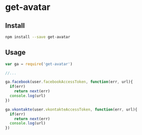 # get-avatar

## Install

```sh
npm install --save get-avatar
```


## Usage

```js
var ga = require('get-avatar')

//...

ga.facebook(user.facebookAccessToken, function(err, url){
  if(err)
    return next(err)
  console.log(url)
})

ga.vkontakte(user.vkontakteAccessToken, function(err, url){
  if(err)
    return next(err)
  console.log(url)
})
```

